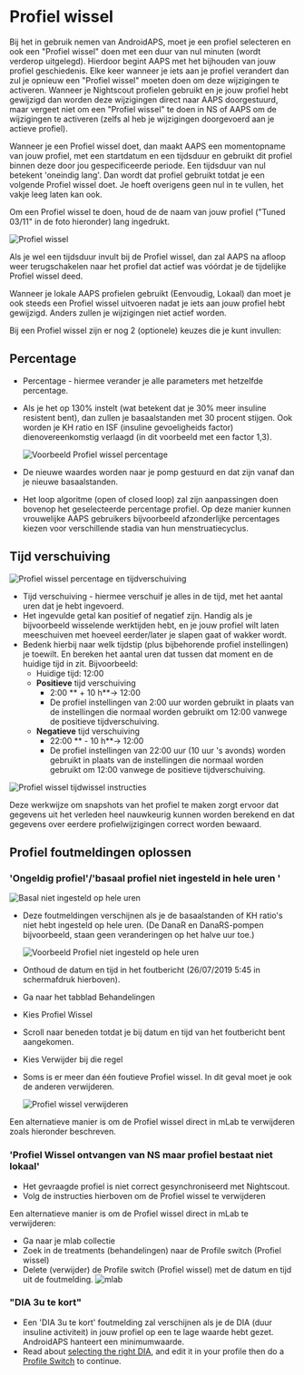 # Profiel wissel

Bij het in gebruik nemen van AndroidAPS, moet je een profiel selecteren en ook een "Profiel wissel" doen met een duur van nul minuten (wordt verderop uitgelegd). Hierdoor begint AAPS met het bijhouden van jouw profiel geschiedenis. Elke keer wanneer je iets aan je profiel verandert dan zul je opnieuw een "Profiel wissel" moeten doen om deze wijzigingen te activeren. Wanneer je Nightscout profielen gebruikt en je jouw profiel hebt gewijzigd dan worden deze wijzigingen direct naar AAPS doorgestuurd, maar vergeet niet om een "Profiel wissel" te doen in NS of AAPS om de wijzigingen te activeren (zelfs al heb je wijzigingen doorgevoerd aan je actieve profiel).

Wanneer je een Profiel wissel doet, dan maakt AAPS een momentopname van jouw profiel, met een startdatum en een tijdsduur en gebruikt dit profiel binnen deze door jou gespecificeerde periode. Een tijdsduur van nul betekent 'oneindig lang'. Dan wordt dat profiel gebruikt totdat je een volgende Profiel wissel doet. Je hoeft overigens geen nul in te vullen, het vakje leeg laten kan ook.

Om een Profiel wissel te doen, houd de de naam van jouw profiel ("Tuned 03/11" in de foto hieronder) lang ingedrukt.

![Profiel wissel](../images/ProfileSwitch_HowTo.png)

Als je wel een tijdsduur invult bij de Profiel wissel, dan zal AAPS na afloop weer terugschakelen naar het profiel dat actief was vóórdat je de tijdelijke Profiel wissel deed.

Wanneer je lokale AAPS profielen gebruikt (Eenvoudig, Lokaal) dan moet je ook steeds een Profiel wissel uitvoeren nadat je iets aan jouw profiel hebt gewijzigd. Anders zullen je wijzigingen niet actief worden.

Bij een Profiel wissel zijn er nog 2 (optionele) keuzes die je kunt invullen:

## Percentage

* Percentage - hiermee verander je alle parameters met hetzelfde percentage. 
* Als je het op 130% instelt (wat betekent dat je 30% meer insuline resistent bent), dan zullen je basaalstanden met 30 procent stijgen. Ook worden je KH ratio en ISF (insuline gevoeligheids factor) dienovereenkomstig verlaagd (in dit voorbeeld met een factor 1,3).
  
  ![Voorbeeld Profiel wissel percentage](../images/ProfileSwitchPercentage.png)

* De nieuwe waardes worden naar je pomp gestuurd en dat zijn vanaf dan je nieuwe basaalstanden.

* Het loop algoritme (open of closed loop) zal zijn aanpassingen doen bovenop het geselecteerde percentage profiel. Op deze manier kunnen vrouwelijke AAPS gebruikers bijvoorbeeld afzonderlijke percentages kiezen voor verschillende stadia van hun menstruatiecyclus.

## Tijd verschuiving

![Profiel wissel percentage en tijdverschuiving](../images/ProfileSwitchTimeShift2.png)

* Tijd verschuiving - hiermee verschuif je alles in de tijd, met het aantal uren dat je hebt ingevoerd. 
* Het ingevulde getal kan positief of negatief zijn. Handig als je bijvoorbeeld wisselende werktijden hebt, en je jouw profiel wilt laten meeschuiven met hoeveel eerder/later je slapen gaat of wakker wordt.
* Bedenk hierbij naar welk tijdstip (plus bijbehorende profiel instellingen) je toewilt. En bereken het aantal uren dat tussen dat moment en de huidige tijd in zit. Bijvoorbeeld: 
  * Huidige tijd: 12:00
  * **Positieve** tijd verschuiving 
    * 2:00 ** + 10 h**-> 12:00
    * De profiel instellingen van 2:00 uur worden gebruikt in plaats van de instellingen die normaal worden gebruikt om 12:00 vanwege de positieve tijdverschuiving.
  * **Negatieve** tijd verschuiving 
    * 22:00 ** - 10 h**-> 12:00
    * De profiel instellingen van 22:00 uur (10 uur 's avonds) worden gebruikt in plaats van de instellingen die normaal worden gebruikt om 12:00 vanwege de positieve tijdverschuiving.

![Profiel wissel tijdwissel instructies](../images/ProfileSwitch_PlusMinus2.png)

Deze werkwijze om snapshots van het profiel te maken zorgt ervoor dat gegevens uit het verleden heel nauwkeurig kunnen worden berekend en dat gegevens over eerdere profielwijzigingen correct worden bewaard.

## Profiel foutmeldingen oplossen

### 'Ongeldig profiel'/'basaal profiel niet ingesteld in hele uren '

![Basal niet ingesteld op hele uren](../images/BasalNotAlignedToHours2.png)

* Deze foutmeldingen verschijnen als je de basaalstanden of KH ratio's niet hebt ingesteld op hele uren. (De DanaR en DanaRS-pompen bijvoorbeeld, staan geen veranderingen op het halve uur toe.)
  
  ![Voorbeeld Profiel niet ingesteld op hele uren](../images/ProfileNotAlignedToHours.png)

* Onthoud de datum en tijd in het foutbericht (26/07/2019 5:45 in schermafdruk hierboven).

* Ga naar het tabblad Behandelingen
* Kies Profiel Wissel
* Scroll naar beneden totdat je bij datum en tijd van het foutbericht bent aangekomen.
* Kies Verwijder bij die regel
* Soms is er meer dan één foutieve Profiel wissel. In dit geval moet je ook de anderen verwijderen.
  
  ![Profiel wissel verwijderen](../images/PSRemove.png)

Een alternatieve manier is om de Profiel wissel direct in mLab te verwijderen zoals hieronder beschreven.

### 'Profiel Wissel ontvangen van NS maar profiel bestaat niet lokaal'

* Het gevraagde profiel is niet correct gesynchroniseerd met Nightscout.
* Volg de instructies hierboven om de Profiel wissel te verwijderen

Een alternatieve manier is om de Profiel wissel direct in mLab te verwijderen:

* Ga naar je mlab collectie
* Zoek in de treatments (behandelingen) naar de Profile switch (Profiel wissel)
* Delete (verwijder) de Profile switch (Profiel wissel) met de datum en tijd uit de foutmelding. ![mlab](../images/mLabDeletePS.png)

### "DIA 3u te kort"

* Een 'DIA 3u te kort' foutmelding zal verschijnen als je de DIA (duur insuline activiteit) in jouw profiel op een te lage waarde hebt gezet. AndroidAPS hanteert een minimumwaarde. 
* Read about [selecting the right DIA](https://www.diabettech.com/insulin/why-we-are-regularly-wrong-in-the-duration-of-insulin-action-dia-times-we-use-and-why-it-matters/), and edit it in your profile then do a [Profile Switch](../Usage/Profiles) to continue.